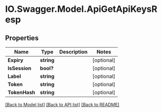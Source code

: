 # IO.Swagger.Model.ApiGetApiKeysResp
## Properties

Name | Type | Description | Notes
------------ | ------------- | ------------- | -------------
**Expiry** | **string** |  | [optional] 
**IsSession** | **bool?** |  | [optional] 
**Label** | **string** |  | [optional] 
**Token** | **string** |  | [optional] 
**TokenHash** | **string** |  | [optional] 

[[Back to Model list]](../README.md#documentation-for-models) [[Back to API list]](../README.md#documentation-for-api-endpoints) [[Back to README]](../README.md)

